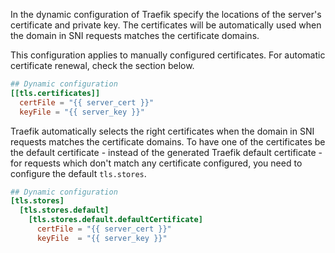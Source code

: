 In the dynamic configuration of Traefik specify the locations of the server's certificate and private key. The certificates will be automatically used when the domain in SNI requests matches the certificate domains.

This configuration applies to manually configured certificates. For automatic certificate renewal, check the section below.

```toml
## Dynamic configuration
[[tls.certificates]]
  certFile = "{{ server_cert }}"
  keyFile = "{{ server_key }}"
```

Traefik automatically selects the right certificates when the domain in SNI requests matches the certificate domains. To have one of the certificates be the default certificate - instead of the generated Traefik default certificate - for requests which don't match any certificate configured, you need to configure the default `tls.stores`.

```toml
## Dynamic configuration
[tls.stores]
  [tls.stores.default]
    [tls.stores.default.defaultCertificate]
      certFile = "{{ server_cert }}"
      keyFile  = "{{ server_key }}"
```
